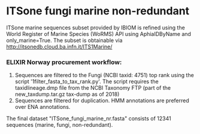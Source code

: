 # ITSone fungi marine non-redundant

ITSone marine sequences subset provided by IBIOM is refined using the World Register of Marine Species (WoRMS) API using AphiaIDByName and only_marine=True. The subset is obtainable via http://itsonedb.cloud.ba.infn.it/ITS1Marine/

### ELIXIR Norway procurement workflow:
1. Sequences are filtered to the Fungi (NCBI taxid: 4751) top rank using the script '1filter_fasta_to_tax_rank.py'. The script requires the taxidlineage.dmp file from the NCBI Taxonomy FTP (part of the new_taxdump.tar.gz tax-dump as of 2018) 
2. Sequences are filtered for duplication. HMM annotations are preferred over ENA annotations.

The final dataset "ITSone_fungi_marine_nr.fasta" consists of 12341 sequences (marine, fungi, non-redundant).
